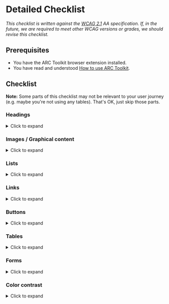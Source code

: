 # Detailed Checklist

<i>This checklist is written against the [WCAG 2.1](https://www.w3.org/TR/WCAG21/) AA specification. If, in the future, we are required to meet other WCAG versions or grades, we should revise this checklist.</i>

## Prerequisites
- You have the ARC Toolkit browser extension installed.
- You have read and understood [How to use ARC Toolkit](how-to-arc-toolkit.md).

## Checklist

**Note:** Some parts of this checklist may not be relevant to your user journey (e.g. maybe you're not using any tables). That's OK, just skip those parts.

### Headings

<details>
<summary>Click to expand</summary>

**We should ensure that:**

- All headings use the correct semantic `<hX>` tag (e.g. `<h1>`).
- There is only be one `<h1>` element per page.
- All headings are written in the correct logical sequence.
  - The order should descend, a `<h4>` should not appear on the page before the first `<h3>` element
  - Heading levels should not be skipped. Don't jump from `<h1>` to `<h3>` and skip `<h2>`. See the *tips* section below for how you can fix styling issues caused by this.
- All heading text correctly describes the page/section it is in.

**How to test:**

- Run an audit in ARC Toolkit. Select the "Headings" test group. It will visually identify each heading on the page and raise any warnings.
- Navigate through the journey with a screen reader. Use only the "Navigate to next heading" shortcut.

**Tips:**

- If we have to use a `<h2>` but need the styles of a `<h3>`, we can easily select the correct styles using the [Wildcard `<Heading />` components](https://storybook.sgdev.org/?path=/story/wildcard-typography-all--simple).
  - Example: `<H3 as={H2}>Hello</H3>`
- If you are still unsure about something, consult the [W3 guide on headings](https://www.w3.org/WAI/tutorials/page-structure/headings/).
</details>

### Images / Graphical content

<details>
<summary>Click to expand</summary>

**We should ensure that:**

- All `<img>` elements have an appropriate descriptive attribute
  - If it adds value to the user journey, the `alt` should describe the image.
  - If it does not add value (it is purely decorative), the `alt` attribute should explicitly be set as "".
    - Example: `<img alt=""/>`
  - If it contains text, the alt description should include the image's text.
- All `<svg>` elements have an appropriate descriptive attribute
  - If it adds value to the user journey, it should include a `<title>` element within the SVG. This element should be referenced through `aria-labelledby` on the `svg` element.
    - Example: `<svg aria-labelledby="svgtitle1"><title id="svgtitle1">Settings</title> [other svg code]</svg>`
    - **Note:** Our `mdi-react` icons currently do not support injecting a `<title>` element. We are currently investigating a solution in [this issue](https://github.com/sourcegraph/sourcegraph/issues/32379). 

**How to test:**

- Run an audit in ARC Toolkit. Select the "Images" test group. It will visually identify each image on the page and raise any warnings.
- Navigate through the journey with a screen reader. Watch out for any "unlabelled image" (or similar) readouts.

**Tips:**

- If you are still unsure about something, consult the [W3 guide on images](https://www.w3.org/WAI/tutorials/images/).
</details>

### Lists

<details>
<summary>Click to expand</summary>

**We should ensure that:**

- Lists of items that are related to each other use correct list elements.
  - Documentation on each list element: [`<ol>`](https://developer.mozilla.org/en-US/docs/Web/HTML/Element/ol), [`<ul>`](https://developer.mozilla.org/en-US/docs/Web/HTML/Element/ul), [`<li>`](https://developer.mozilla.org/en-US/docs/Web/HTML/Element/li), [`<dl>`](https://developer.mozilla.org/en-US/docs/Web/HTML/Element/dl).

**How to test:**

- Run an audit in ARC Toolkit. Select the "Lists" test group. It will visually identify each list on the page and raise any warnings. Check that everything that *should* be a list *is* a list.
</details>

### Links

<details>
<summary>Click to expand</summary>

**We should ensure that:**

- All actions that navigate use the `<a>` element.
- We never use the `<a>` element for an action that *does not* navigate.
- All `<a>` elements have a valid `href` attribute that describes where the user will be navigated to.
- All navigation actions are recognizable as links.
- All navigation actions are correct focus styles.

**How to test:**

- Run an audit in ARC Toolkit. Select the "Links" test group. It will visually identify each link on the page and raise any warnings. Check that everything that *should* be a link *is* a link.

**Tips**

- Use the [Wildcard `<Link />` component](https://storybook.sgdev.org/?path=/story/wildcard-link--simple).
</details>

### Buttons

<details>
<summary>Click to expand</summary>

**We should ensure that:**

- All action that do not navigate use the `<button>` element.
- All `<button>` elements have a valid `type` attribute that describes the action.
- All button elements are recognizable as buttons.
- All button elements have correct focus styles.

**How to test:**

- Run an audit in ARC Toolkit. Select the "Buttons" test group. It will visually identify each button on the page and raise any warnings. Check that everything that *should* be a button *is* a button.

**Tips**

- Use the [Wildcard `<Button />` component](https://storybook.sgdev.org/?path=/story/wildcard-button--simple).
</details>

### Tables

<details>
<summary>Click to expand</summary>

**We should ensure that:**

- All tabular data uses the [`<table>`](https://developer.mozilla.org/en-US/docs/Web/HTML/Element/table) element and associated child elements such as `th` and `td`.
  - Do we need to display data in rows and columns? Use `<table>`.

**How to test:**

- Run an audit in ARC Toolkit. Select the "Tables" test group. It will visually identify each table on the page and raise any warnings.

**Tips**

- If you are still unsure about something, consult the [W3 guide on images](https://www.w3.org/WAI/tutorials/tables/).
</details>

### Forms

<details>
<summary>Click to expand</summary>

**We should ensure that:**

- All form inputs have a corresponding `<label>` element or `aria-label` attribute.
- Related form elements are grouped with `<fieldset>`.
  - Example: A group of radio buttons should be grouped within a `fieldset`
- Any form input errors are displayed in a list above the form after submission.
  - TODO: Check
- Any errors are correctly associated with the relevant input.
  - Use `aria-describedby` to link. TODO: Check
- It is possible to identify error, warning and success states of the form through text.
  - We cannot assume that a user can identify these through color alone.

**How to test:**

- Run an audit in ARC Toolkit. Select the "Forms" test group. It will visually identify each form and input on the page, show respective labels and raise any warnings.
- Complete the form using a screen reader. Be sure to test all states, including any errors.

**Tips**:
- Use the `<form>`> element? TODO: Check
</details>

### Color contrast

<details>
<summary>Click to expand</summary>

**We should ensure that:**

- Borders and icons have a contrast ratio of at least 3:1 against their backgrounds.
- Body text has contrast ratio of at least 4.5:1 against its background.
- Large text has a contrast ratio of at least 3:1 against its background.

**How to test:**

- Run an audit in ARC Toolkit. Select the "Color Contrast" test group. It will report any contrast violations on the current page.
- Be sure to run this audit in **both** dark and light themes.
</details>

